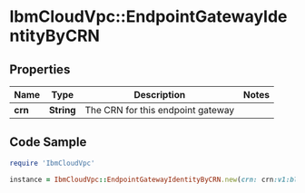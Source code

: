# IbmCloudVpc::EndpointGatewayIdentityByCRN

## Properties

Name | Type | Description | Notes
------------ | ------------- | ------------- | -------------
**crn** | **String** | The CRN for this endpoint gateway | 

## Code Sample

```ruby
require 'IbmCloudVpc'

instance = IbmCloudVpc::EndpointGatewayIdentityByCRN.new(crn: crn:v1:bluemix:public:is:us-south:a/123456::endpoint-gateway:d7cc5196-9864-48c4-82d8-3f30da41fcc5)
```


